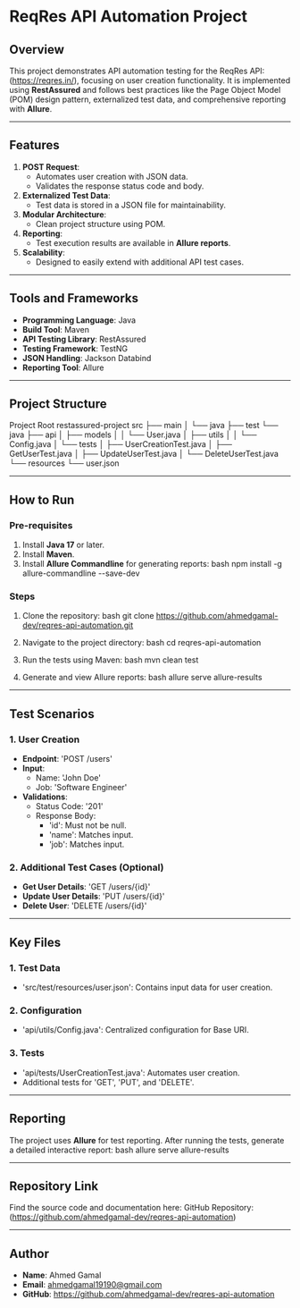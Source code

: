 
# **ReqRes API Automation Project**

## **Overview**
This project demonstrates API automation testing for the ReqRes API: (https://reqres.in/), focusing on user creation functionality. It is implemented using **RestAssured** and follows best practices like the Page Object Model (POM) design pattern, externalized test data, and comprehensive reporting with **Allure**.

---

## **Features**
1. **POST Request**:
   - Automates user creation with JSON data.
   - Validates the response status code and body.
2. **Externalized Test Data**:
   - Test data is stored in a JSON file for maintainability.
3. **Modular Architecture**:
   - Clean project structure using POM.
4. **Reporting**:
   - Test execution results are available in **Allure reports**.
5. **Scalability**:
   - Designed to easily extend with additional API test cases.

---

## **Tools and Frameworks**
- **Programming Language**: Java
- **Build Tool**: Maven
- **API Testing Library**: RestAssured
- **Testing Framework**: TestNG
- **JSON Handling**: Jackson Databind
- **Reporting Tool**: Allure

---

## **Project Structure**
Project Root restassured-project
src
├── main
│   └── java
├── test
    └── java
        ├── api
        │   ├── models
        │   │   └── User.java
        │   ├── utils
        │   │   └── Config.java
        │   └── tests
        │       ├── UserCreationTest.java
        │       ├── GetUserTest.java
        │       ├── UpdateUserTest.java
        │       └── DeleteUserTest.java
        └── resources
            └── user.json


---

## **How to Run**
### **Pre-requisites**
1. Install **Java 17** or later.
2. Install **Maven**.
3. Install **Allure Commandline** for generating reports:
   bash
   npm install -g allure-commandline --save-dev
   

### **Steps**
1. Clone the repository:
   bash
   git clone https://github.com/ahmedgamal-dev/reqres-api-automation.git
   
2. Navigate to the project directory:
   bash
   cd reqres-api-automation
   
3. Run the tests using Maven:
   bash
   mvn clean test
   
4. Generate and view Allure reports:
   bash
   allure serve allure-results
  

---

## **Test Scenarios**
### **1. User Creation**
- **Endpoint**: 'POST /users'
- **Input**:
  - Name: 'John Doe'
  - Job: 'Software Engineer'
- **Validations**:
  - Status Code: '201'
  - Response Body:
    - 'id': Must not be null.
    - 'name': Matches input.
    - 'job': Matches input.

### **2. Additional Test Cases** (Optional)
- **Get User Details**: 'GET /users/{id}'
- **Update User Details**: 'PUT /users/{id}'
- **Delete User**: 'DELETE /users/{id}'

---

## **Key Files**
### **1. Test Data**
- 'src/test/resources/user.json': Contains input data for user creation.
### **2. Configuration**
- 'api/utils/Config.java': Centralized configuration for Base URI.
### **3. Tests**
- 'api/tests/UserCreationTest.java': Automates user creation.
- Additional tests for 'GET', 'PUT', and 'DELETE'.

---

## **Reporting**
The project uses **Allure** for test reporting. After running the tests, generate a detailed interactive report:
bash
allure serve allure-results

---

## **Repository Link**
Find the source code and documentation here:
GitHub Repository: (https://github.com/ahmedgamal-dev/reqres-api-automation)

---

## **Author**
- **Name**: Ahmed Gamal
- **Email**: ahmedgamal19190@gmail.com
- **GitHub**: https://github.com/ahmedgamal-dev/reqres-api-automation

